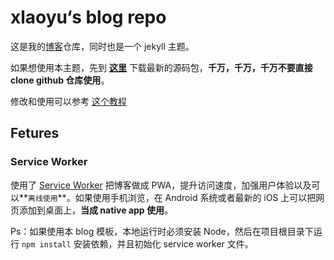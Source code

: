 xlaoyu‘s blog repo
=====

这是我的[博客](https://www.xlaoyu.info)仓库，同时也是一个 jekyll 主题。

如果想使用本主题，先到 **[这里](https://github.com/Yuliang-Lee/Yuliang-Lee.github.io/releases)** 下载最新的源码包，**千万，千万，千万不要直接 clone github 仓库使用**。

修改和使用可以参考 [这个教程](https://github.com/Gaohaoyang/gaohaoyang.github.io)


## Fetures

### Service Worker

使用了 [Service Worker](https://developer.mozilla.org/en-US/docs/Web/API/Service_Worker_API) 把博客做成 PWA，提升访问速度，加强用户体验以及可以**`离线使用`**。如果使用手机浏览，在 Android 系统或者最新的 iOS 上可以把网页添加到桌面上，**当成 native app 使用**。

Ps：如果使用本 blog 模板，本地运行时必须安装 Node，然后在项目根目录下运行 `npm install` 安装依赖，并且初始化 service worker 文件。